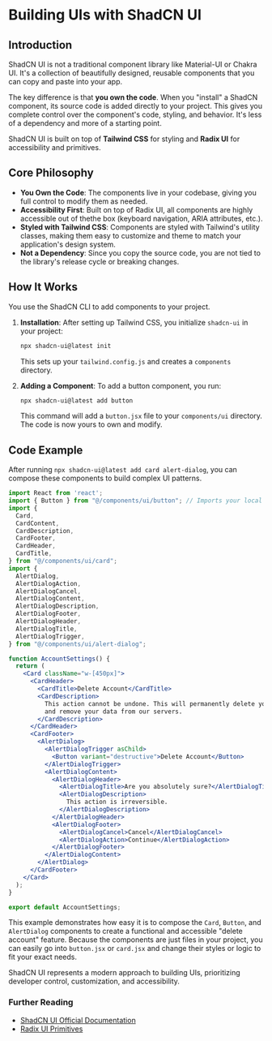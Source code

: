 # Building UIs with ShadCN UI

## Introduction

ShadCN UI is not a traditional component library like Material-UI or Chakra UI. It's a collection of beautifully designed, reusable components that you can copy and paste into your app.

The key difference is that **you own the code**. When you "install" a ShadCN component, its source code is added directly to your project. This gives you complete control over the component's code, styling, and behavior. It's less of a dependency and more of a starting point.

ShadCN UI is built on top of **Tailwind CSS** for styling and **Radix UI** for accessibility and primitives.

## Core Philosophy

*   **You Own the Code**: The components live in your codebase, giving you full control to modify them as needed.
*   **Accessibility First**: Built on top of Radix UI, all components are highly accessible out of thethe box (keyboard navigation, ARIA attributes, etc.).
*   **Styled with Tailwind CSS**: Components are styled with Tailwind's utility classes, making them easy to customize and theme to match your application's design system.
*   **Not a Dependency**: Since you copy the source code, you are not tied to the library's release cycle or breaking changes.

## How It Works

You use the ShadCN CLI to add components to your project.

1.  **Installation**: After setting up Tailwind CSS, you initialize `shadcn-ui` in your project:
    ```bash
    npx shadcn-ui@latest init
    ```
    This sets up your `tailwind.config.js` and creates a `components` directory.

2.  **Adding a Component**: To add a button component, you run:
    ```bash
    npx shadcn-ui@latest add button
    ```
    This command will add a `button.jsx` file to your `components/ui` directory. The code is now yours to own and modify.

## Code Example

After running `npx shadcn-ui@latest add card alert-dialog`, you can compose these components to build complex UI patterns.

```jsx
import React from 'react';
import { Button } from "@/components/ui/button"; // Imports your local button component
import {
  Card,
  CardContent,
  CardDescription,
  CardFooter,
  CardHeader,
  CardTitle,
} from "@/components/ui/card";
import {
  AlertDialog,
  AlertDialogAction,
  AlertDialogCancel,
  AlertDialogContent,
  AlertDialogDescription,
  AlertDialogFooter,
  AlertDialogHeader,
  AlertDialogTitle,
  AlertDialogTrigger,
} from "@/components/ui/alert-dialog";

function AccountSettings() {
  return (
    <Card className="w-[450px]">
      <CardHeader>
        <CardTitle>Delete Account</CardTitle>
        <CardDescription>
          This action cannot be undone. This will permanently delete your account
          and remove your data from our servers.
        </CardDescription>
      </CardHeader>
      <CardFooter>
        <AlertDialog>
          <AlertDialogTrigger asChild>
            <Button variant="destructive">Delete Account</Button>
          </AlertDialogTrigger>
          <AlertDialogContent>
            <AlertDialogHeader>
              <AlertDialogTitle>Are you absolutely sure?</AlertDialogTitle>
              <AlertDialogDescription>
                This action is irreversible.
              </AlertDialogDescription>
            </AlertDialogHeader>
            <AlertDialogFooter>
              <AlertDialogCancel>Cancel</AlertDialogCancel>
              <AlertDialogAction>Continue</AlertDialogAction>
            </AlertDialogFooter>
          </AlertDialogContent>
        </AlertDialog>
      </CardFooter>
    </Card>
  );
}

export default AccountSettings;
```

This example demonstrates how easy it is to compose the `Card`, `Button`, and `AlertDialog` components to create a functional and accessible "delete account" feature. Because the components are just files in your project, you can easily go into `button.jsx` or `card.jsx` and change their styles or logic to fit your exact needs.

ShadCN UI represents a modern approach to building UIs, prioritizing developer control, customization, and accessibility.

<div class="further-reading">
<h3>Further Reading</h3>
<ul>
  <li><a href="https://ui.shadcn.com/docs" target="_blank" rel="noopener noreferrer">ShadCN UI Official Documentation</a></li>
  <li><a href="https://radix-ui.com/" target="_blank" rel="noopener noreferrer">Radix UI Primitives</a></li>
</ul>
</div>
